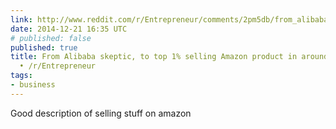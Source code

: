 ```yaml
---
link: http://www.reddit.com/r/Entrepreneur/comments/2pm5db/from_alibaba_skeptic_to_top_1_selling_amazon/
date: 2014-12-21 16:35 UTC
# published: false
published: true
title: From Alibaba skeptic, to top 1% selling Amazon product in around a month, AMA
  • /r/Entrepreneur
tags:
- business
---
```


Good description of selling stuff on amazon

